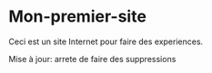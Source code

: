 # Mon-premier-site
Ceci est un site Internet pour faire des experiences.

Mise à jour: arrete de faire des suppressions

